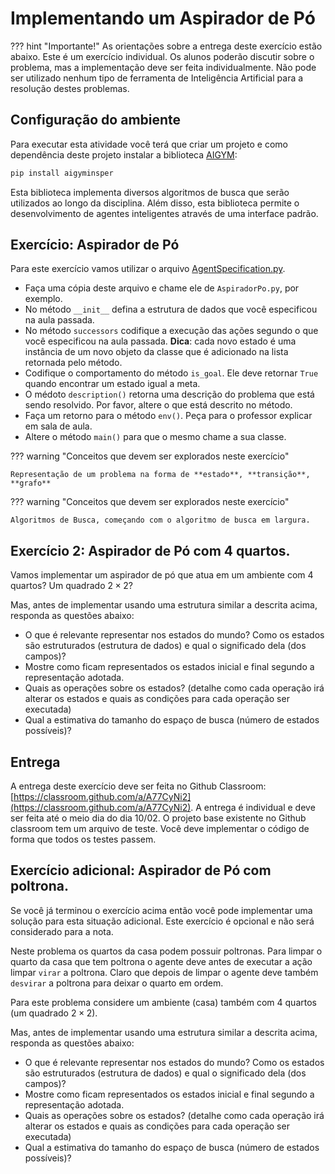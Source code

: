 # Implementando um Aspirador de Pó

??? hint "Importante!"
    As orientações sobre a entrega deste exercício estão abaixo. Este é um exercício individual. Os alunos poderão discutir sobre o problema, mas a implementação deve ser feita individualmente. Não pode ser utilizado nenhum tipo de ferramenta de Inteligência Artificial para a resolução destes problemas.

## Configuração do ambiente

Para executar esta atividade você terá que criar um projeto e como dependência deste projeto instalar a biblioteca [AIGYM](https://pypi.org/project/aigyminsper/):

```bash
pip install aigyminsper
```

Esta biblioteca implementa diversos algoritmos de busca que serão utilizados ao longo da disciplina. Além disso, esta biblioteca permite o desenvolvimento de agentes inteligentes através de uma interface padrão.  

## Exercício: Aspirador de Pó

Para este exercício vamos utilizar o arquivo [AgentSpecification.py](./code/AgentSpecification.py).

* Faça uma cópia deste arquivo e chame ele de `AspiradorPo.py`, por exemplo.
* No método `__init__` defina a estrutura de dados que você especificou na aula passada. 
* No método `successors` codifique a execução das ações segundo o que você especificou na aula passada. **Dica**: cada novo estado é uma instância de um novo objeto da classe que é adicionado na lista retornada pelo método. 
* Codifique o comportamento do método `is_goal`. Ele deve retornar `True` quando encontrar um estado igual a meta. 
* O médoto `description()` retorna uma descrição do problema que está sendo resolvido. Por favor, altere o que está descrito no método. 
* Faça um retorno para o método `env()`. Peça para o professor explicar em sala de aula.
* Altere o método `main()` para que o mesmo chame a sua classe. 

??? warning "Conceitos que devem ser explorados neste exercício"

    Representação de um problema na forma de **estado**, **transição**, **grafo**

??? warning "Conceitos que devem ser explorados neste exercício"

    Algoritmos de Busca, começando com o algoritmo de busca em largura. 

## Exercício 2: Aspirador de Pó com 4 quartos.

Vamos implementar um aspirador de pó que atua em um ambiente com 4 quartos? Um quadrado $2 \times 2$? 

Mas, antes de implementar usando uma estrutura similar a descrita acima, responda as questões abaixo: 

* O que é relevante representar nos estados do mundo? Como os
    estados são estruturados (estrutura de dados) e qual o significado
    dela (dos campos)?
* Mostre como ficam representados os estados inicial e final
    segundo a representação adotada.
* Quais as operações sobre os estados?
    (detalhe como cada operação irá alterar os estados e quais as
    condições para cada operação ser executada)
* Qual a estimativa do tamanho do espaço de busca (número de
    estados possíveis)?


## Entrega

A entrega deste exercício deve ser feita no Github Classroom: [https://classroom.github.com/a/A77CyNi2](https://classroom.github.com/a/A77CyNi2). A entrega é individual e deve ser feita até o meio dia do dia 10/02. O projeto base existente no Github classroom tem um arquivo de teste. Você deve implementar o código de forma que todos os testes passem.


## Exercício adicional: Aspirador de Pó com poltrona. 

Se você já terminou o exercício acima então você pode implementar uma solução para esta situação adicional. Este exercício é opcional e não será considerado para a nota.

Neste problema os quartos da casa podem possuir poltronas. Para limpar o quarto da casa que tem poltrona o agente deve antes de executar a ação limpar `virar` a poltrona. Claro que depois de limpar o agente deve também `desvirar` a poltrona para deixar o quarto em ordem. 

Para este problema considere um ambiente (casa) também com 4 quartos (um quadrado $2 \times 2$). 

Mas, antes de implementar usando uma estrutura similar a descrita acima, responda as questões abaixo: 

* O que é relevante representar nos estados do mundo? Como os
    estados são estruturados (estrutura de dados) e qual o significado
    dela (dos campos)?
* Mostre como ficam representados os estados inicial e final
    segundo a representação adotada.
* Quais as operações sobre os estados?
    (detalhe como cada operação irá alterar os estados e quais as
    condições para cada operação ser executada)
* Qual a estimativa do tamanho do espaço de busca (número de
    estados possíveis)?


